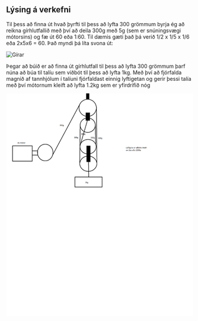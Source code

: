 ## Lýsing á verkefni

Til þess að finna út hvað þyrfti til þess að lyfta 300 grömmum byrja ég að reikna gírhlutfallið með því að deila 300g með 5g (sem er snúningsvægi mótorsins) og fæ út 60 eða 1:60. Til dæmis gæti það þá verið 1/2 x 1/5 x 1/6 eða 2x5x6 = 60. Það myndi þá líta svona út:

![Gírar](Gírar.PNG)

Þegar að búið er að finna út gírhlutfall til þess að lyfta 300 grömmum þarf núna að búa til talíu sem viðbót til þess að lyfta 1kg. Með því að fjórfalda magnið af tannhjólum í talíuni fjórfaldast einnig lyftigetan og gerir þessi talía með því mótornum kleift að lyfta 1.2kg sem er yfirdrifið nóg

![Talía](Talía.png)
